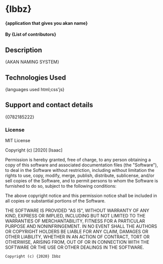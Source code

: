 # {Ibbz}
#### {application that gives you akan name}
#### By **{List of contributors}**
## Description
{AKAN NAMING SYSTEM}
## Technologies Used
{languages used html;css'js}
## Support and contact details
{0782185222}
### License
MIT License

Copyright (c) [2020] [Isaac]

Permission is hereby granted, free of charge, to any person obtaining a copy
of this software and associated documentation files (the "Software"), to deal
in the Software without restriction, including without limitation the rights
to use, copy, modify, merge, publish, distribute, sublicense, and/or sell
copies of the Software, and to permit persons to whom the Software is
furnished to do so, subject to the following conditions:

The above copyright notice and this permission notice shall be included in all
copies or substantial portions of the Software.

THE SOFTWARE IS PROVIDED "AS IS", WITHOUT WARRANTY OF ANY KIND, EXPRESS OR
IMPLIED, INCLUDING BUT NOT LIMITED TO THE WARRANTIES OF MERCHANTABILITY,
FITNESS FOR A PARTICULAR PURPOSE AND NONINFRINGEMENT. IN NO EVENT SHALL THE
AUTHORS OR COPYRIGHT HOLDERS BE LIABLE FOR ANY CLAIM, DAMAGES OR OTHER
LIABILITY, WHETHER IN AN ACTION OF CONTRACT, TORT OR OTHERWISE, ARISING FROM,
OUT OF OR IN CONNECTION WITH THE SOFTWARE OR THE USE OR OTHER DEALINGS IN THE
SOFTWARE.

    Copyright (c) {2020} Ibbz
  